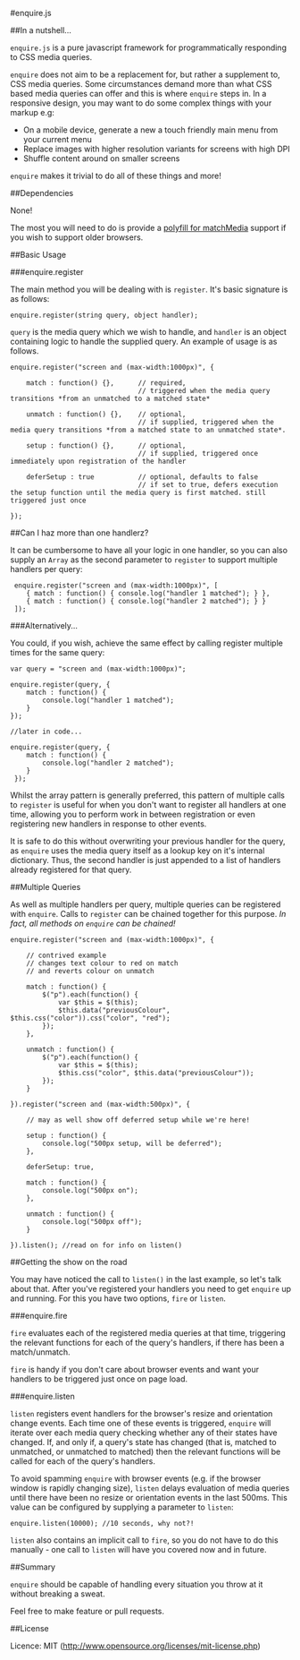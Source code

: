 #enquire.js

##In a nutshell...

`enquire.js` is a pure javascript framework for programmatically responding to CSS media queries.

`enquire` does not aim to be a replacement for, but rather a supplement to, CSS media queries.
Some circumstances demand more than what CSS based media queries can offer and this is where `enquire` steps in.
In a responsive design, you may want to do some complex things with your markup e.g:

 * On a mobile device, generate a new a touch friendly main menu from your current menu
 * Replace images with higher resolution variants for screens with high DPI
 * Shuffle content around on smaller screens

`enquire` makes it trivial to do all of these things and more!

##Dependencies

None!

The most you will need to do is provide a [polyfill for matchMedia](https://github.com/paulirish/matchMedia.js/) support if you wish to support older browsers.

##Basic Usage

###enquire.register

The main method you will be dealing with is `register`. It's basic signature is as follows:

    enquire.register(string query, object handler);

`query` is the media query which we wish to handle, and `handler` is an object containing logic to handle the supplied query.
An example of usage is as follows.

    enquire.register("screen and (max-width:1000px)", {

        match : function() {},      // required,
                                    // triggered when the media query transitions *from an unmatched to a matched state*

        unmatch : function() {},    // optional,
                                    // if supplied, triggered when the media query transitions *from a matched state to an unmatched state*.

        setup : function() {},      // optional,
                                    // if supplied, triggered once immediately upon registration of the handler

        deferSetup : true           // optional, defaults to false
                                    // if set to true, defers execution the setup function until the media query is first matched. still triggered just once

    });


##Can I haz more than one handlerz?

It can be cumbersome to have all your logic in one handler,
so you can also supply an `Array` as the second parameter to `register` to support multiple handlers per query:

     enquire.register("screen and (max-width:1000px)", [
        { match : function() { console.log("handler 1 matched"); } },
        { match : function() { console.log("handler 2 matched"); } }
     ]);

###Alternatively...

You could, if you wish, achieve the same effect by calling register multiple times for the same query:

    var query = "screen and (max-width:1000px)";

    enquire.register(query, {
        match : function() {
            console.log("handler 1 matched");
        }
    });

    //later in code...

    enquire.register(query, {
        match : function() {
            console.log("handler 2 matched");
        }
     });

 Whilst the array pattern is generally preferred, this pattern of multiple calls to `register`
 is useful for when you don't want to register all handlers at one time, allowing you to perform work
 in between registration or even registering new handlers in response to other events.

 It is safe to do this without overwriting your previous handler for the query,
 as `enquire` uses the media query itself as a lookup key on it's internal dictionary. Thus, the second handler is just
 appended to a list of handlers already registered for that query.


##Multiple Queries

As well as multiple handlers per query, multiple queries can be registered with `enquire`.
Calls to `register` can be chained together for this purpose. *In fact, all methods on `enquire` can be chained!*


    enquire.register("screen and (max-width:1000px)", {

        // contrived example
        // changes text colour to red on match
        // and reverts colour on unmatch

        match : function() {
            $("p").each(function() {
                var $this = $(this);
                $this.data("previousColour", $this.css("color")).css("color", "red");
            });
        },

        unmatch : function() {
            $("p").each(function() {
                var $this = $(this);
                $this.css("color", $this.data("previousColour"));
            });
        }

    }).register("screen and (max-width:500px)", {

        // may as well show off deferred setup while we're here!

        setup : function() {
            console.log("500px setup, will be deferred");
        },

        deferSetup: true,

        match : function() {
            console.log("500px on");
        },

        unmatch : function() {
            console.log("500px off");
        }

    }).listen(); //read on for info on listen()



##Getting the show on the road

You may have noticed the call to `listen()` in the last example, so let's talk about that.
After you've registered your handlers you need to get `enquire` up and running.
For this you have two options, `fire` or `listen`.

###enquire.fire

`fire` evaluates each of the registered media queries at that time,
triggering the relevant functions for each of the query's handlers, if there has been a match/unmatch.

`fire` is handy if you don't care about browser events and want your handlers to be triggered just once on page load.

###enquire.listen

`listen` registers event handlers for the browser's resize and orientation change events.
Each time one of these events is triggered, `enquire` will iterate over each media query
checking whether any of their states have changed. If, and only if, a query's state has changed
(that is, matched to unmatched, or unmatched to matched) then the relevant functions will be called for
 each of the query's handlers.

 To avoid spamming `enquire` with browser events (e.g. if the browser window is rapidly changing size),
 `listen` delays evaluation of media queries until there have been no resize or orientation events in the last 500ms.
 This value can be configured by supplying a parameter to `listen`:

    enquire.listen(10000); //10 seconds, why not?!

`listen` also contains an implicit call to `fire`, so you do not have to do this manually -
one call to `listen` will have you covered now and in future.


##Summary

`enquire` should be capable of handling every situation you throw at it without breaking a sweat.

Feel free to make feature or pull requests.

##License

Licence: MIT (http://www.opensource.org/licenses/mit-license.php)



